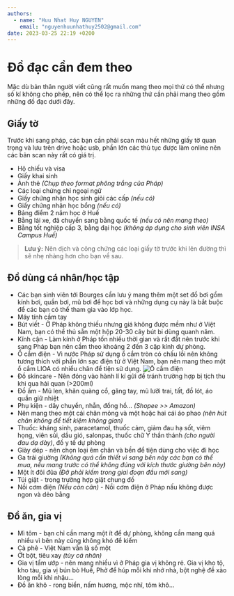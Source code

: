 ```yaml
---
authors:
  - name: "Huu Nhat Huy NGUYEN"
    email: "nguyenhuunhathuy2502@gmail.com"
date: 2023-03-25 22:19 +0200
---
```


# Đồ đạc cần đem theo

Mặc dù bản thân người viết cũng rất muốn mang theo mọi thứ có thể nhưng số kí không cho phép, nên có thể lọc ra những thứ cần phải mang theo gồm những đồ đạc dưới đây.

## Giấy tờ

Trước khi sang pháp, các bạn cần phải scan màu hết những giấy tờ quan trọng và lưu trên drive hoặc usb, phần lớn các thủ tục được làm online nên các bản scan này rất có giá trị.

- Hộ chiếu và visa
- Giấy khai sinh
- Ảnh thẻ _(Chụp theo format phông trắng của Pháp)_
- Các loại chứng chỉ ngoại ngữ
- Giấy chứng nhận học sinh giỏi các cấp _(nếu có)_
- Giấy chứng nhận học bổng _(nếu có)_
- Bảng điểm 2 năm học ở Huế
- Bằng lái xe, đã chuyển sang bằng quốc tế _(nếu có nên mang theo)_
- Bằng tốt nghiệp cấp 3, bằng đại học _(không áp dụng cho sinh viên INSA Campus Huế)_

> **Lưu ý:** Nên dịch và công chứng các loại giấy tờ trước khi lên đường thì sẽ nhẹ nhàng hơn cho bạn về sau.

## Đồ dùng cá nhân/học tập

- Các bạn sinh viên tới Bourges cần lưu ý mang thêm một set đồ bơi gồm kính bơi, quần bơi, mũ bơi để học bơi và những dụng cụ này là bắt buộc để các bạn có thể tham gia vào lớp học.
- Máy tính cầm tay
- Bút viết - Ở Pháp không thiếu nhưng giá không được mềm như ở Việt Nam, bạn có thể thủ sẵn một hộp 20-30 cây bút bi dùng quanh năm.
- Kính cận - Làm kính ở Pháp tốn nhiều thời gian và rất đắt nên trước khi sang Pháp bạn nên cầm theo khoảng 2 đến 3 cặp kính dự phòng.
- Ổ cắm điện - Vì nước Pháp sử dụng ổ cắm tròn có chấu lồi nên không tương thích với phần lớn sạc điện tử ở Việt Nam, bạn nên mang theo một ổ cắm LIOA có nhiều chân để tiện sử dụng.
  ![Ổ cắm điện](https://www.ylea.eu/administration/catalogue/images/prise-electrique-pour-formation-10085.jpg?100)
- Đồ skincare - Nên đóng vào hành lí kí gửi để tránh trường hợp bị tịch thu khi qua hải quan (>200ml)
- Đồ ấm - Mũ len, khăn quàng cổ, găng tay, mũ lưỡi trai, tất, đồ lót, áo quần giữ nhiệt
- Phụ kiện - dây chuyền, nhẫn, đồng hồ... _(Shopee >> Amazon)_
- Nên mang theo một cái chăn mỏng và một hoặc hai cái áo phao _(nên hút chân không để tiết kiệm không gian)_
- Thuốc: kháng sinh, paracetamol, thuốc cảm, giảm đau hạ sốt, viêm họng, viên sủi, dầu gió, salonpas, thuốc chữ Y thần thánh _(cho người đau dạ dày)_, đồ y tế dự phòng
- Giày dép - nên chọn loại êm chân và bền để tiện dùng cho việc đi học
- Ga trải giường _(Không quá cần thiết vì sang bên này các bạn có thể mua, nếu mang trước có thể không đúng với kích thước giường bên này)_
- Một ít đôi đũa _(Đỡ phải kiếm trong giai đoạn đầu mới sang)_
- Túi giặt - trong trường hợp giặt chung đồ
- Nồi cơm điện _(Nếu còn cân)_ - Nồi cơm điện ở Pháp nấu không được ngon và dẻo bằng

## Đồ ăn, gia vị

- Mì tôm - bạn chỉ cần mang một ít để dự phòng, không cần mang quá nhiều vì bên này cũng không khó để kiếm
- Cà phê - Việt Nam vẫn là số một
- Ớt bột, tiêu xay _(tùy cá nhân)_
- Gia vị tẩm ướp - nên mang nhiều vì ở Pháp gia vị không rẻ. Gia vị kho tộ, kho tàu, gia vị bún bò Huế, Phở để húp mỗi khi nhớ nhà, bột nghệ đề xào lòng mỗi khi nhậu...
- Đồ ăn khô - rong biển, nấm hương, mộc nhĩ, tôm khô...
